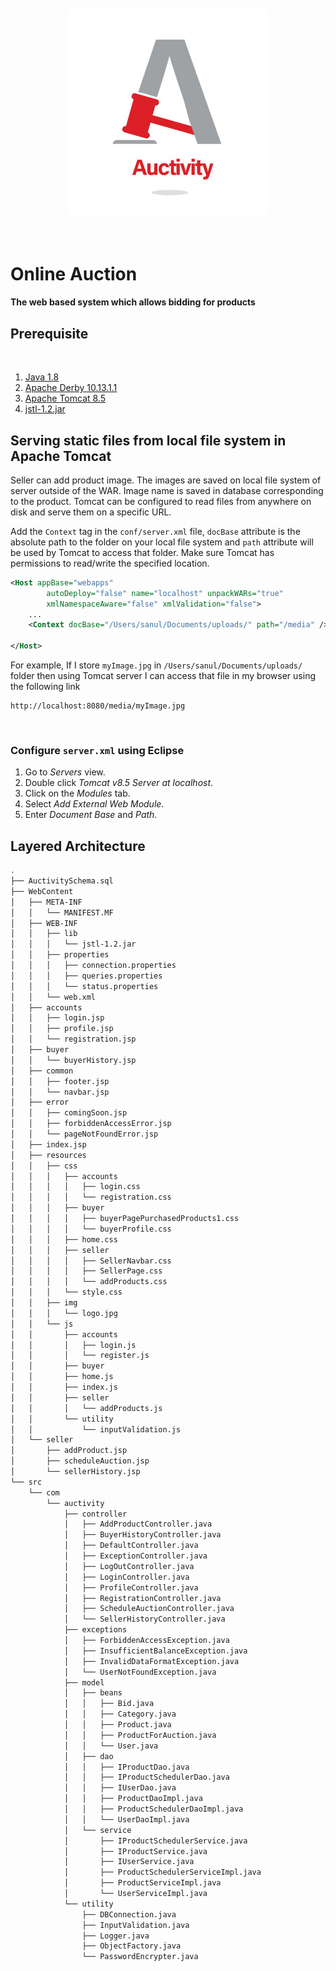 <p align="center">
<img style="padding:4px" src="/screenshots/logo.jpg" width="320"/>
</p>
<br/>

# Online Auction
#### The web based system which allows bidding for products

## Prerequisite 
<br/>

1. [Java 1.8](https://www.oracle.com/in/java/technologies/javase/javase-jdk8-downloads.html)
2. [Apache Derby 10.13.1.1](https://db.apache.org/derby/releases/release-10.13.1.1.html)
3. [Apache Tomcat 8.5](https://tomcat.apache.org/download-80.cgi)
4. [jstl-1.2.jar](https://mvnrepository.com/artifact/javax.servlet/jstl/1.2)

## Serving static files from local file system in Apache Tomcat
Seller can add product image. The images are saved on local file system of server outside of the WAR. Image name is saved in database corresponding to the product. Tomcat can be configured to read files from anywhere on disk and serve them on a specific URL.

Add the ```Context``` tag in the ```conf/server.xml``` file, ```docBase``` attribute is the absolute path to the folder on your local file system and ```path``` attribute will be used by Tomcat to access that folder. Make sure Tomcat has permissions to read/write the specified location.

``` xml
<Host appBase="webapps"
        autoDeploy="false" name="localhost" unpackWARs="true"
        xmlNamespaceAware="false" xmlValidation="false">
    ...
    <Context docBase="/Users/sanul/Documents/uploads/" path="/media" />

</Host>
```

For example, If I store ```myImage.jpg``` in ```/Users/sanul/Documents/uploads/``` folder then using Tomcat server I can access that file in my browser using the following link

``` 
http://localhost:8080/media/myImage.jpg
```
<br/>

### Configure ```server.xml``` using Eclipse
1. Go to *Servers* view.
2. Double click *Tomcat v8.5 Server at localhost*.
3. Click on the *Modules* tab.
4. Select *Add External Web Module*.
5. Enter *Document Base* and *Path*.


## Layered Architecture

```bash
.
├── AuctivitySchema.sql
├── WebContent
│   ├── META-INF
│   │   └── MANIFEST.MF
│   ├── WEB-INF
│   │   ├── lib
│   │   │   └── jstl-1.2.jar
│   │   ├── properties
│   │   │   ├── connection.properties
│   │   │   ├── queries.properties
│   │   │   └── status.properties
│   │   └── web.xml
│   ├── accounts
│   │   ├── login.jsp
│   │   ├── profile.jsp
│   │   └── registration.jsp
│   ├── buyer
│   │   └── buyerHistory.jsp
│   ├── common
│   │   ├── footer.jsp
│   │   └── navbar.jsp
│   ├── error
│   │   ├── comingSoon.jsp
│   │   ├── forbiddenAccessError.jsp
│   │   └── pageNotFoundError.jsp
│   ├── index.jsp
│   ├── resources
│   │   ├── css
│   │   │   ├── accounts
│   │   │   │   ├── login.css
│   │   │   │   └── registration.css
│   │   │   ├── buyer
│   │   │   │   ├── buyerPagePurchasedProducts1.css
│   │   │   │   └── buyerProfile.css
│   │   │   ├── home.css
│   │   │   ├── seller
│   │   │   │   ├── SellerNavbar.css
│   │   │   │   ├── SellerPage.css
│   │   │   │   └── addProducts.css
│   │   │   └── style.css
│   │   ├── img
│   │   │   └── logo.jpg
│   │   └── js
│   │       ├── accounts
│   │       │   ├── login.js
│   │       │   └── register.js
│   │       ├── buyer
│   │       ├── home.js
│   │       ├── index.js
│   │       ├── seller
│   │       │   └── addProducts.js
│   │       └── utility
│   │           └── inputValidation.js
│   └── seller
│       ├── addProduct.jsp
│       ├── scheduleAuction.jsp
│       └── sellerHistory.jsp
└── src
    └── com
        └── auctivity
            ├── controller
            │   ├── AddProductController.java
            │   ├── BuyerHistoryController.java
            │   ├── DefaultController.java
            │   ├── ExceptionController.java
            │   ├── LogOutController.java
            │   ├── LoginController.java
            │   ├── ProfileController.java
            │   ├── RegistrationController.java
            │   ├── ScheduleAuctionController.java
            │   └── SellerHistoryController.java
            ├── exceptions
            │   ├── ForbiddenAccessException.java
            │   ├── InsufficientBalanceException.java
            │   ├── InvalidDataFormatException.java
            │   └── UserNotFoundException.java
            ├── model
            │   ├── beans
            │   │   ├── Bid.java
            │   │   ├── Category.java
            │   │   ├── Product.java
            │   │   ├── ProductForAuction.java
            │   │   └── User.java
            │   ├── dao
            │   │   ├── IProductDao.java
            │   │   ├── IProductSchedulerDao.java
            │   │   ├── IUserDao.java
            │   │   ├── ProductDaoImpl.java
            │   │   ├── ProductSchedulerDaoImpl.java
            │   │   └── UserDaoImpl.java
            │   └── service
            │       ├── IProductSchedulerService.java
            │       ├── IProductService.java
            │       ├── IUserService.java
            │       ├── ProductSchedulerServiceImpl.java
            │       ├── ProductServiceImpl.java
            │       └── UserServiceImpl.java
            └── utility
                ├── DBConnection.java
                ├── InputValidation.java
                ├── Logger.java
                ├── ObjectFactory.java
                └── PasswordEncrypter.java
```

